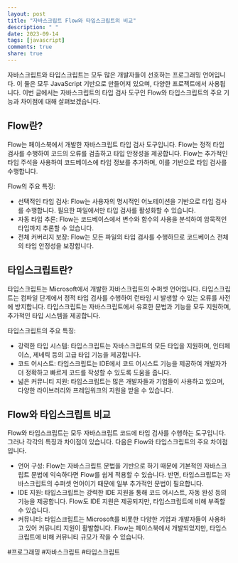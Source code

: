 ```yaml
---
layout: post
title: "자바스크립트 Flow와 타입스크립트의 비교"
description: " "
date: 2023-09-14
tags: [javascript]
comments: true
share: true
---
```


자바스크립트와 타입스크립트는 모두 많은 개발자들이 선호하는 프로그래밍 언어입니다. 이 둘은 모두 JavaScript 기반으로 만들어져 있으며, 다양한 프로젝트에서 사용됩니다. 이번 글에서는 자바스크립트의 타입 검사 도구인 Flow와 타입스크립트의 주요 기능과 차이점에 대해 살펴보겠습니다.

## Flow란?

Flow는 페이스북에서 개발한 자바스크립트 타입 검사 도구입니다. Flow는 정적 타입 검사를 수행하여 코드의 오류를 검출하고 타입 안정성을 제공합니다. Flow는 추가적인 타입 주석을 사용하여 코드베이스에 타입 정보를 추가하며, 이를 기반으로 타입 검사를 수행합니다.

Flow의 주요 특징:
- 선택적인 타입 검사: Flow는 사용자의 명시적인 어노테이션을 기반으로 타입 검사를 수행합니다. 필요한 파일에서만 타입 검사를 활성화할 수 있습니다.
- 자동 타입 추론: Flow는 코드베이스에서 변수와 함수의 사용을 분석하여 암묵적인 타입까지 추론할 수 있습니다.
- 전체 커버리지 보장: Flow는 모든 파일의 타입 검사를 수행하므로 코드베이스 전체의 타입 안정성을 보장합니다.

## 타입스크립트란?

타입스크립트는 Microsoft에서 개발한 자바스크립트의 수퍼셋 언어입니다. 타입스크립트는 컴파일 단계에서 정적 타입 검사를 수행하여 런타임 시 발생할 수 있는 오류를 사전에 방지합니다. 타입스크립트는 자바스크립트에서 유효한 문법과 기능을 모두 지원하며, 추가적인 타입 시스템을 제공합니다.

타입스크립트의 주요 특징:
- 강력한 타입 시스템: 타입스크립트는 자바스크립트의 모든 타입을 지원하며, 인터페이스, 제네릭 등의 고급 타입 기능을 제공합니다.
- 코드 어시스트: 타입스크립트는 IDE에서 코드 어시스트 기능을 제공하여 개발자가 더 정확하고 빠르게 코드를 작성할 수 있도록 도움을 줍니다.
- 넓은 커뮤니티 지원: 타입스크립트는 많은 개발자들과 기업들이 사용하고 있으며, 다양한 라이브러리와 프레임워크의 지원을 받을 수 있습니다.

## Flow와 타입스크립트 비교

Flow와 타입스크립트는 모두 자바스크립트 코드에 타입 검사를 수행하는 도구입니다. 그러나 각각의 특징과 차이점이 있습니다. 다음은 Flow와 타입스크립트의 주요 차이점입니다.

- 언어 구성: Flow는 자바스크립트 문법을 기반으로 하기 때문에 기본적인 자바스크립트 문법에 익숙하다면 Flow를 쉽게 적용할 수 있습니다. 반면, 타입스크립트는 자바스크립트의 수퍼셋 언어이기 때문에 일부 추가적인 문법이 필요합니다.
- IDE 지원: 타입스크립트는 강력한 IDE 지원을 통해 코드 어시스트, 자동 완성 등의 기능을 제공합니다. Flow도 IDE 지원은 제공되지만, 타입스크립트에 비해 부족할 수 있습니다.
- 커뮤니티: 타입스크립트는 Microsoft를 비롯한 다양한 기업과 개발자들이 사용하고 있어 커뮤니티 지원이 활발합니다. Flow는 페이스북에서 개발되었지만, 타입스크립트에 비해 커뮤니티 규모가 작을 수 있습니다.

#프로그래밍 #자바스크립트 #타입스크립트